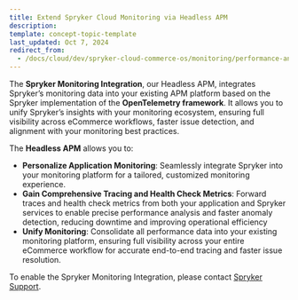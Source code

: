 ```yaml
---
title: Extend Spryker Cloud Monitoring via Headless APM
description:
template: concept-topic-template
last_updated: Oct 7, 2024
redirect_from:
  - /docs/cloud/dev/spryker-cloud-commerce-os/monitoring/performance-and-availability-monitoring-via-new-relic.html
---
```


The **Spryker Monitoring Integration**, our Headless APM, integrates Spryker’s monitoring data into your existing APM platform based on the Spryker implementation of the **OpenTelemetry framework**.
It allows you to unify Spryker’s insights with your monitoring ecosystem, ensuring full visibility across eCommerce workflows, faster issue detection, and alignment with your monitoring best practices.

The **Headless APM** allows you to:
- **Personalize Application Monitoring**: Seamlessly integrate Spryker into your monitoring platform for a tailored, customized monitoring experience.
- **Gain Comprehensive Tracing and Health Check Metrics**: Forward traces and health check metrics from both your application and Spryker services to enable precise performance analysis and faster anomaly detection, reducing downtime and improving operational efficiency
- **Unify Monitoring**: Consolidate all performance data into your existing monitoring platform, ensuring full visibility across your entire eCommerce workflow for accurate end-to-end tracing and faster issue resolution.

To enable the Spryker Monitoring Integration, please contact [Spryker Support](https://spryker.force.com/support/s/).
